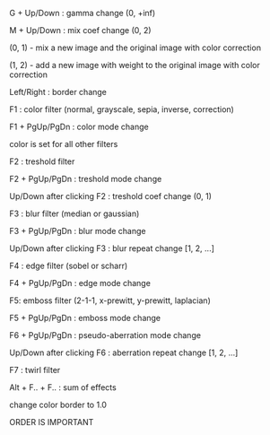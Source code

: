 G + Up/Down : gamma change (0, +inf)

M + Up/Down : mix coef change (0, 2)

  (0, 1) - mix a new image and the original image with color correction
  
  (1, 2) - add a new image with weight to the original image with color correction
  
Left/Right  : border change


F1 : color filter (normal, grayscale, sepia, inverse, correction)

F1 + PgUp/PgDn : color mode change

  color is set for all other filters

F2 : treshold filter

F2 + PgUp/PgDn : treshold mode change

  Up/Down after clicking F2 : treshold coef change (0, 1)

F3 : blur filter (median or gaussian)

F3 + PgUp/PgDn : blur mode change

  Up/Down after clicking F3 : blur repeat change [1, 2, ...]


F4 : edge filter (sobel or scharr)

F4 +  PgUp/PgDn : edge mode change


F5: emboss filter (2-1-1, x-prewitt, y-prewitt, laplacian)

F5 +  PgUp/PgDn : emboss mode change


F6 +  PgUp/PgDn : pseudo-aberration mode change

  Up/Down after clicking F6 : aberration repeat change [1, 2, ...]


F7 : twirl filter


Alt + F.. + F.. : sum of effects

  change color border to 1.0
  
  ORDER IS IMPORTANT
